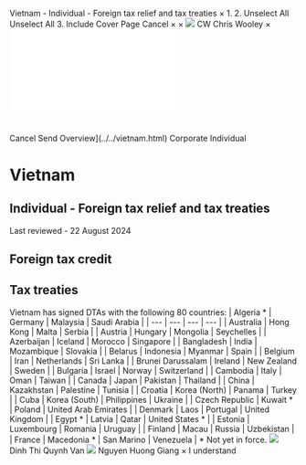 Vietnam - Individual - Foreign tax relief and tax treaties
×
1.
2.
Unselect All
Unselect All
3.
Include Cover Page
Cancel
×
×
![](../../-/media/world-wide-tax-summaries/attachments/global---chris-wooley.ashx%3Frev=ac5e5f3223b34096b1afc2a6009c7320&revision=ac5e5f32-23b3-4096-b1af-c2a6009c7320&hash=859B7ADC84DC2CBEC9760E9E6EE7DE6D0A8BFCDF)
CW
Chris Wooley
×
![](foreign-tax-relief-and-tax-treaties.html)
######
Cancel
Send
Overview](../../vietnam.html)
Corporate
Individual
# Vietnam
## Individual - Foreign tax relief and tax treaties
Last reviewed - 22 August 2024
## Foreign tax credit
## Tax treaties
Vietnam has signed DTAs with the following 80 countries:
| Algeria \* | Germany | Malaysia | Saudi Arabia |
| --- | --- | --- | --- |
| Australia | Hong Kong | Malta | Serbia |
| Austria | Hungary | Mongolia | Seychelles |
| Azerbaijan | Iceland | Morocco | Singapore |
| Bangladesh | India | Mozambique | Slovakia |
| Belarus | Indonesia | Myanmar | Spain |
| Belgium | Iran | Netherlands | Sri Lanka |
| Brunei Darussalam | Ireland | New Zealand | Sweden |
| Bulgaria | Israel | Norway | Switzerland |
| Cambodia | Italy | Oman | Taiwan |
| Canada | Japan | Pakistan | Thailand |
| China | Kazakhstan | Palestine | Tunisia |
| Croatia | Korea (North) | Panama | Turkey |
| Cuba | Korea (South) | Philippines | Ukraine |
| Czech Republic | Kuwait \* | Poland | United Arab Emirates |
| Denmark | Laos | Portugal | United Kingdom |
| Egypt \* | Latvia | Qatar | United States \* |
| Estonia | Luxembourg | Romania | Uruguay |
| Finland | Macau | Russia | Uzbekistan |
| France | Macedonia \* | San Marino | Venezuela |
\* Not yet in force.
![](../../-/media/world-wide-tax-summaries/attachments/vietnam---dinh_thi_quynh_van.ashx%3Frev=2fa0615420a5414f9b81ec4fce64ef12&revision=2fa06154-20a5-414f-9b81-ec4fce64ef12&hash=89B7BCA1DFDB2D5866D110DE0A96D218F201414F)
Dinh Thi Quynh Van
![](../../-/media/world-wide-tax-summaries/attachments/vietnam---nguyen_huong_giang.ashx%3Frev=9074f531bc2e49648c88e57f317cacd2&revision=9074f531-bc2e-4964-8c88-e57f317cacd2&hash=0E7BADF91DBF011B113805BEBCA1991069BB8F16)
Nguyen Huong Giang
×
I understand